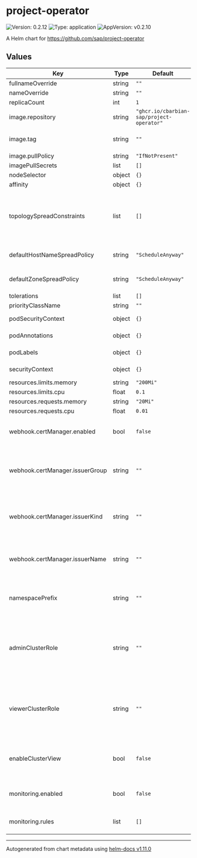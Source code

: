 # project-operator

![Version: 0.2.12](https://img.shields.io/badge/Version-0.2.12-informational?style=flat-square) ![Type: application](https://img.shields.io/badge/Type-application-informational?style=flat-square) ![AppVersion: v0.2.10](https://img.shields.io/badge/AppVersion-v0.2.10-informational?style=flat-square)

A Helm chart for https://github.com/sap/project-operator

## Values

| Key | Type | Default | Description |
|-----|------|---------|-------------|
| fullnameOverride | string | `""` | Override full name |
| nameOverride | string | `""` | Override name |
| replicaCount | int | `1` | Replica count |
| image.repository | string | `"ghcr.io/cbarbian-sap/project-operator"` | Image repository |
| image.tag | string | `""` | Image tag (defauls to .Chart.AppVersion) |
| image.pullPolicy | string | `"IfNotPresent"` | Image pull policy |
| imagePullSecrets | list | `[]` | Image pull secrets |
| nodeSelector | object | `{}` | Node selector |
| affinity | object | `{}` | Affinity settings |
| topologySpreadConstraints | list | `[]` | Topology spread constraints (if unspecified, default constraints for hostname and zone will be generated) |
| defaultHostNameSpreadPolicy | string | `"ScheduleAnyway"` | Default topology spread policy for hostname |
| defaultZoneSpreadPolicy | string | `"ScheduleAnyway"` | Default topology spread policy for zone |
| tolerations | list | `[]` | Tolerations |
| priorityClassName | string | `""` | Priority class |
| podSecurityContext | object | `{}` | Pod security context |
| podAnnotations | object | `{}` | Additional pod annotations |
| podLabels | object | `{}` | Additional pod labels |
| securityContext | object | `{}` | Container security context |
| resources.limits.memory | string | `"200Mi"` | Memory limit |
| resources.limits.cpu | float | `0.1` | CPU limit |
| resources.requests.memory | string | `"20Mi"` | Memory request |
| resources.requests.cpu | float | `0.01` | CPU request |
| webhook.certManager.enabled | bool | `false` | Whether to use cert-manager to manage webhook tls |
| webhook.certManager.issuerGroup | string | `""` | Issuer group (only relevant if enabled is true; if unset, the default cert-manager group is used) |
| webhook.certManager.issuerKind | string | `""` | Issuer kind (only relevant if enabled is true; if unset, the default cert-manager type 'Issuer' is used) |
| webhook.certManager.issuerName | string | `""` | Issuer name (only relevant if enabled is true; if unset, a self-signed issuer is used) |
| namespacePrefix | string | `""` | Prefix for project namespaces (if empty, the operator default will be used) |
| adminClusterRole | string | `""` | Cluster role to be granted to admin members on the project namespace (if empty, the operator default will be used) |
| viewerClusterRole | string | `""` | Cluster role to be granted to viewer members on the project namespace (if empty, the operator default will be used) |
| enableClusterView | bool | `false` | Automatically grant cluster view privileges to all members of the project |
| monitoring.enabled | bool | `false` | Enable montoring (requires prometheus-operator) |
| monitoring.rules | list | `[]` | Prometheus operator (record or alert) rules |

----------------------------------------------
Autogenerated from chart metadata using [helm-docs v1.11.0](https://github.com/norwoodj/helm-docs/releases/v1.11.0)
